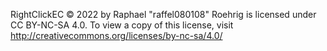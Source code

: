 RightClickEC © 2022 by Raphael "raffel080108" Roehrig is licensed under CC BY-NC-SA 4.0. To view a copy of this license, visit http://creativecommons.org/licenses/by-nc-sa/4.0/
